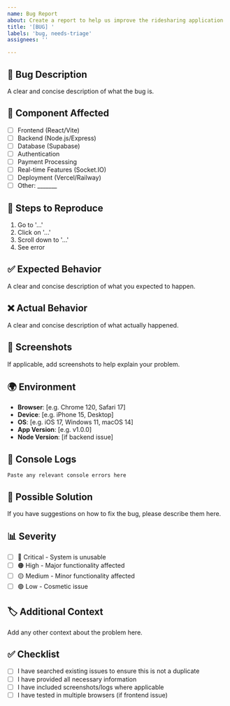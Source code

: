 ```yaml
---
name: Bug Report
about: Create a report to help us improve the ridesharing application
title: '[BUG] '
labels: 'bug, needs-triage'
assignees: ''

---
```


## 🐛 Bug Description
A clear and concise description of what the bug is.

## 📍 Component Affected
- [ ] Frontend (React/Vite)
- [ ] Backend (Node.js/Express)
- [ ] Database (Supabase)
- [ ] Authentication
- [ ] Payment Processing
- [ ] Real-time Features (Socket.IO)
- [ ] Deployment (Vercel/Railway)
- [ ] Other: _______

## 🔄 Steps to Reproduce
1. Go to '...'
2. Click on '...'
3. Scroll down to '...'
4. See error

## ✅ Expected Behavior
A clear and concise description of what you expected to happen.

## ❌ Actual Behavior
A clear and concise description of what actually happened.

## 📸 Screenshots
If applicable, add screenshots to help explain your problem.

## 🌍 Environment
- **Browser**: [e.g. Chrome 120, Safari 17]
- **Device**: [e.g. iPhone 15, Desktop]
- **OS**: [e.g. iOS 17, Windows 11, macOS 14]
- **App Version**: [e.g. v1.0.0]
- **Node Version**: [if backend issue]

## 📝 Console Logs
```
Paste any relevant console errors here
```

## 🔧 Possible Solution
If you have suggestions on how to fix the bug, please describe them here.

## 📊 Severity
- [ ] 🔴 Critical - System is unusable
- [ ] 🟠 High - Major functionality affected
- [ ] 🟡 Medium - Minor functionality affected
- [ ] 🟢 Low - Cosmetic issue

## 🏷️ Additional Context
Add any other context about the problem here.

## ✅ Checklist
- [ ] I have searched existing issues to ensure this is not a duplicate
- [ ] I have provided all necessary information
- [ ] I have included screenshots/logs where applicable
- [ ] I have tested in multiple browsers (if frontend issue)